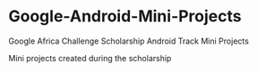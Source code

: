 # Google-Android-Mini-Projects
Google Africa Challenge Scholarship Android Track Mini Projects

Mini projects created during the scholarship
